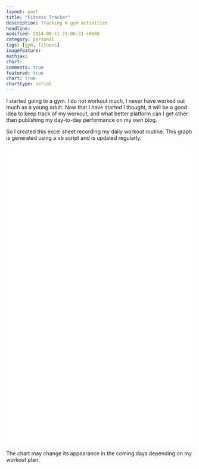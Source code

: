 ```yaml
---
layout: post
title: "Fitness Tracker"
description: Tracking m gym activities
headline: 
modified: 2014-08-11 21:06:31 +0600
category: personal
tags: [gym, fitness]
imagefeature: 
mathjax: 
chart: 
comments: true
featured: true
chart: true
charttype: serial
---
```

I started going to a gym. I do not workout much, I never have worked out much as a young adult. Now that I have started I thought, it will be a good idea to keep track of my workout, and what better platform can I get other than publishing my day-to-day performance on my own blog.

So I created this excel sheet recording my daily workout routine. This graph is generated using a vb script and is updated regularly.

<div id="chartdiv" style="width: 100%; height: 800px; background-color: #FFFFFF;" ></div>

<script type="text/javascript">
	AmCharts.makeChart("chartdiv",
		{
			"type": "serial",
			"pathToImages": "http://cdn.amcharts.com/lib/3/images/",
			"categoryField": "category",
			"rotate": true,
			"angle": 30,
			"depth3D": 6,
			"sequencedAnimation": false,
			"startDuration": 1,
			"startEffect": "easeOutSine",
			"categoryAxis": {
				"gridPosition": "start"
			},
			"trendLines": [],
			"graphs": [
				{
					"balloonText": "[[title]] of [[category]]:[[value]]",
					"fillAlphas": 1,
					"id": "8/11/2014",
					"title": "8/11/2014",
					"type": "column",
					"valueField": "8/11/2014"
				}
			],
			"guides": [],
			"valueAxes": [
				{
					"id": "ValueAxis-1",
					"title": ""
				}
			],
			"allLabels": [],
			"balloon": {},
			"legend": {
				"useGraphSettings": true
			},
			"titles": [
				{
					"id": "Title-1",
					"size": 15,
					"text": "Fitness Tracker"
				}
			],
			"dataProvider": [
				{
					"category": "Warm Up(minutes)",
					"8/11/2014": "10"
				},
				{
					"category": "Side Bend",
					"8/11/2014": "30"
				},
				{
					"category": "Ab Crunch",
					"8/11/2014": "30"
				},
				{
					"category": "Push up",
					"8/11/2014": "25"
				},
				{
					"category": "Bench Press",
					"8/11/2014": "24"
				},
				{
					"category": "Stretching",
					"8/11/2014": "20"
				},
				{
					"category": "Tri-stand",
					"8/11/2014": "20"
				},
				{
					"category": "Press Down",
					"8/11/2014": "10"
				},
				{
					"category": "Barbell Curl",
					"8/11/2014": "20"
				},
				{
					"category": "Standing Mucle Curl",
					"8/11/2014": "30"
				},
				{
					"category": "Dumbell Curl",
					"8/11/2014": "20"
				},
				{
					"category": "Legs Common",
					"8/11/2014": "20"
				},
				{
					"category": "Leg Press",
					"8/11/2014": "30"
				}
			]
		}
	);
</script>

The chart may change its appearance in the coming days depending on my workout plan.